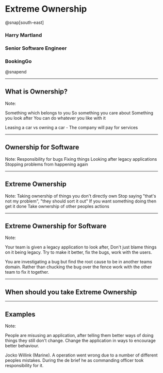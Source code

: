 # Extreme Ownership

@snap[south-east]
### Harry Martland  
### Senior Software Engineer  
### BookingGo
@snapend

---

## What is Ownership?

Note:

Something which belongs to you
So something you care about
Something you look after
You can do whatever you like with it

Leasing a car vs owning a car - The company will pay for services

---

## Ownership for Software

Note:
Responsibility for bugs
Fixing things
Looking after legacy applications
Stopping problems from happening again

---

## Extreme Ownership

Note:
Taking ownership of things you don't directly own
Stop saying "that's not my problem", "they should sort it out"
If you want something doing then get it done
Take ownership of other peoples actions

---

## Extreme Ownership for Software

Note: 

Your team is given a legacy application to look after, Don't just blame things on it being legacy.
Try to make it better, fix the bugs, work with the users.

You are investigating a bug but find the root cause to be in another teams domain. 
Rather than chucking the bug over the fence work with the other team to fix it together.

---

## When should you take Extreme Ownership

---

## Examples

Note:

People are misusing an application, after telling them better ways of doing things they still don't change.
Change the application in ways to encourage better behaviour. 

Jocko Willink (Marine). A operation went wrong due to a number of different peoples mistakes.
During the de brief he as commanding officer took responsibility for it.
